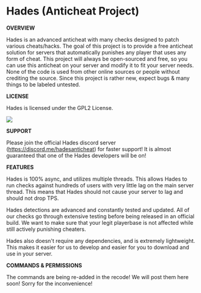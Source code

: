 # Hades (Anticheat Project)

**OVERVIEW**

Hades is an advanced anticheat with many checks designed to patch various cheats/hacks. The goal of this project is to provide a free anticheat solution for servers that automatically punishes any player that uses any form of cheat. This project will always be open-sourced and free, so you can use this anticheat on your server and modify it to fit your server needs. None of the code is used from other online sources or people without crediting the source. Since this project is rather new, expect bugs & many things to be labeled untested.

**LICENSE**

Hades is licensed under the GPL2 License.

[![](https://img.shields.io/badge/License-GPLv2-blue.svg)](https://www.gnu.org/licenses/gpl-2.0)

**SUPPORT**

Please join the official Hades discord server (https://discord.me/hadesanticheat) for faster support! It is almost guaranteed that one of the Hades developers will be on!

**FEATURES**

Hades is 100% async, and utilizes multiple threads. This allows Hades to run checks against hundreds of users with very little lag on the main server thread. This means that Hades should not cause your server to lag and should not drop TPS.

Hades detections are advanced and constantly tested and updated. All of our checks go through extensive testing before being released in an official build. We want to make sure that your legit playerbase is not affected while still actively punishing cheaters.

Hades also doesn't require any dependencies, and is extremely lightweight. This makes it easier for us to develop and easier for you to download and use in your server.

**COMMANDS & PERMISSIONS**

The commands are being re-added in the recode! We will post them here soon! Sorry for the inconvenience!
